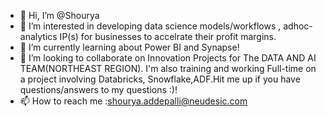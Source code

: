 - 👋 Hi, I’m @Shourya
- 👀 I’m interested in developing data science models/workflows , adhoc-analytics IP(s) for businesses to accelrate their profit margins.
- 🌱 I’m currently learning about Power BI and Synapse!  
- 💞️ I’m looking to collaborate on Innovation Projects for The DATA AND AI TEAM(NORTHEAST REGION). I'm also training and working  Full-time  on a project involving Databricks, Snowflake,ADF.Hit me up if you have questions/answers to my questions :)!
- 📫 How to reach me :shourya.addepalli@neudesic.com

<!---
shouryaddepalli/shouryaddepalli is a ✨ special ✨ repository because its `README.md` (this file) appears on your GitHub profile.
You can click the Preview link to take a look at your changes.
--->
